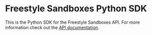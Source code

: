 # Freestyle Sandboxes Python SDK

This is the Python SDK for the Freestyle Sandboxes API. For more information check out the [API documentation](https://api.freestyle.sh).
